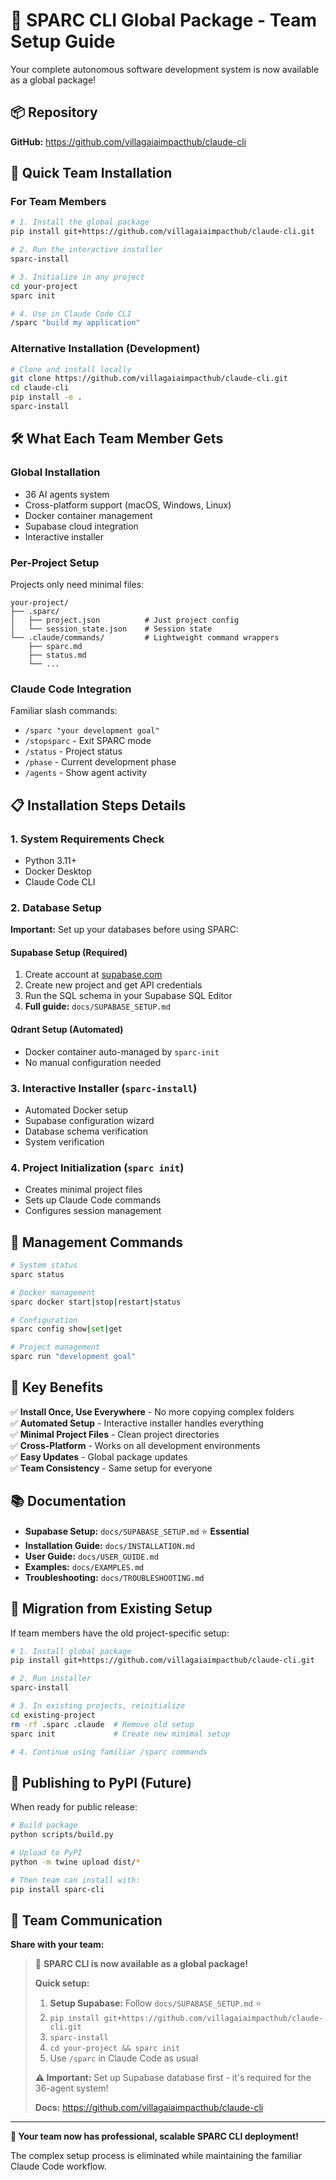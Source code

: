 # 🚀 SPARC CLI Global Package - Team Setup Guide

Your complete autonomous software development system is now available as a global package!

## 📦 Repository

**GitHub:** https://github.com/villagaiaimpacthub/claude-cli

## 🎯 Quick Team Installation

### For Team Members

```bash
# 1. Install the global package
pip install git+https://github.com/villagaiaimpacthub/claude-cli.git

# 2. Run the interactive installer
sparc-install

# 3. Initialize in any project
cd your-project
sparc init

# 4. Use in Claude Code CLI
/sparc "build my application"
```

### Alternative Installation (Development)

```bash
# Clone and install locally
git clone https://github.com/villagaiaimpacthub/claude-cli.git
cd claude-cli
pip install -e .
sparc-install
```

## 🛠 What Each Team Member Gets

### **Global Installation**
- 36 AI agents system
- Cross-platform support (macOS, Windows, Linux)
- Docker container management
- Supabase cloud integration
- Interactive installer

### **Per-Project Setup**
Projects only need minimal files:
```
your-project/
├── .sparc/
│   ├── project.json          # Just project config
│   └── session_state.json    # Session state
└── .claude/commands/         # Lightweight command wrappers
    ├── sparc.md
    ├── status.md
    └── ...
```

### **Claude Code Integration**
Familiar slash commands:
- `/sparc "your development goal"`
- `/stopsparc` - Exit SPARC mode
- `/status` - Project status
- `/phase` - Current development phase
- `/agents` - Show agent activity

## 📋 Installation Steps Details

### 1. System Requirements Check
- Python 3.11+
- Docker Desktop
- Claude Code CLI

### 2. Database Setup
**Important:** Set up your databases before using SPARC:

#### Supabase Setup (Required)
1. Create account at [supabase.com](https://supabase.com)
2. Create new project and get API credentials
3. Run the SQL schema in your Supabase SQL Editor
4. **Full guide:** `docs/SUPABASE_SETUP.md`

#### Qdrant Setup (Automated)
- Docker container auto-managed by `sparc-init`
- No manual configuration needed

### 3. Interactive Installer (`sparc-install`)
- Automated Docker setup
- Supabase configuration wizard
- Database schema verification
- System verification

### 4. Project Initialization (`sparc init`)
- Creates minimal project files
- Sets up Claude Code commands
- Configures session management

## 🔧 Management Commands

```bash
# System status
sparc status

# Docker management
sparc docker start|stop|restart|status

# Configuration
sparc config show|set|get

# Project management
sparc run "development goal"
```

## 🌟 Key Benefits

✅ **Install Once, Use Everywhere** - No more copying complex folders  
✅ **Automated Setup** - Interactive installer handles everything  
✅ **Minimal Project Files** - Clean project directories  
✅ **Cross-Platform** - Works on all development environments  
✅ **Easy Updates** - Global package updates  
✅ **Team Consistency** - Same setup for everyone  

## 📚 Documentation

- **Supabase Setup:** `docs/SUPABASE_SETUP.md` ⭐ **Essential**
- **Installation Guide:** `docs/INSTALLATION.md`
- **User Guide:** `docs/USER_GUIDE.md`
- **Examples:** `docs/EXAMPLES.md`
- **Troubleshooting:** `docs/TROUBLESHOOTING.md`

## 🚨 Migration from Existing Setup

If team members have the old project-specific setup:

```bash
# 1. Install global package
pip install git+https://github.com/villagaiaimpacthub/claude-cli.git

# 2. Run installer
sparc-install

# 3. In existing projects, reinitialize
cd existing-project
rm -rf .sparc .claude  # Remove old setup
sparc init             # Create new minimal setup

# 4. Continue using familiar /sparc commands
```

## 🔄 Publishing to PyPI (Future)

When ready for public release:

```bash
# Build package
python scripts/build.py

# Upload to PyPI
python -m twine upload dist/*

# Then team can install with:
pip install sparc-cli
```

## 💬 Team Communication

**Share with your team:**

> 🚀 **SPARC CLI is now available as a global package!**
> 
> **Quick setup:**
> 1. **Setup Supabase:** Follow `docs/SUPABASE_SETUP.md` ⭐
> 2. `pip install git+https://github.com/villagaiaimpacthub/claude-cli.git`
> 3. `sparc-install`
> 4. `cd your-project && sparc init`
> 5. Use `/sparc` in Claude Code as usual
> 
> **⚠️ Important:** Set up Supabase database first - it's required for the 36-agent system!
> 
> **Docs:** https://github.com/villagaiaimpacthub/claude-cli

---

**🎉 Your team now has professional, scalable SPARC CLI deployment!**

The complex setup process is eliminated while maintaining the familiar Claude Code workflow.